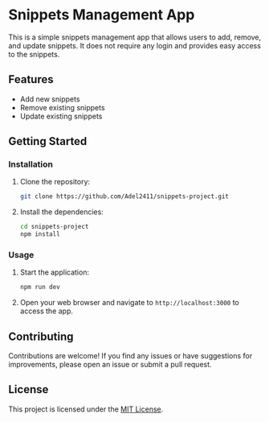 # Snippets Management App

This is a simple snippets management app that allows users to add, remove, and update snippets. It does not require any login and provides easy access to the snippets.

## Features

- Add new snippets
- Remove existing snippets
- Update existing snippets

## Getting Started

### Installation

1. Clone the repository:

   ```bash
   git clone https://github.com/Adel2411/snippets-project.git
   ```

2. Install the dependencies:

   ```bash
   cd snippets-project
   npm install
   ```

### Usage

1. Start the application:

   ```bash
   npm run dev
   ```

2. Open your web browser and navigate to `http://localhost:3000` to access the app.

## Contributing

Contributions are welcome! If you find any issues or have suggestions for improvements, please open an issue or submit a pull request.

## License

This project is licensed under the [MIT License](LICENSE).
